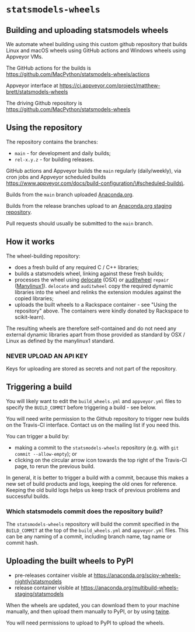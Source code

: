 # `statsmodels-wheels`

## Building and uploading statsmodels wheels

We automate wheel building using this custom github repository that
builds Linux and macOS wheels using GitHub actions and Windows wheels using Appveyor VMs.

The GitHub actions for the builds is
<https://github.com/MacPython/statsmodels-wheels/actions>

Appveyor interface at
<https://ci.appveyor.com/project/matthew-brett/statsmodels-wheels>

The driving Github repository is
<https://github.com/MacPython/statsmodels-wheels>

## Using the repository

The repository contains the branches:

- `main` - for development and daily builds;
- `rel-x.y.z` - for building releases.

GitHub actions and Appveyor builds the `main` regularly (daily/weekly), via
cron jobs and Appveyor scheduled builds <https://www.appveyor.com/docs/build-configuration/\#scheduled-builds\>.

Builds from the `main` branch uploaded [Anaconda.org](https://anaconda.org/scipy-wheels-nightly/statsmodels).

Builds from the release branches upload to an
[Anaconda.org staging repository](https://anaconda.org/multibuild-wheels-staging/statsmodels).

Pull requests should usually be submitted to the `main` branch.

## How it works

The wheel-building repository:

- does a fresh build of any required C / C++ libraries;
- builds a statsmodels wheel, linking against these fresh builds;
- processes the wheel using
  [delocate](https://pypi.python.org/pypi/delocate) (OSX) or
  [auditwheel](https://pypi.python.org/pypi/auditwheel) `repair`
  ([Manylinux1](https://www.python.org/dev/peps/pep-0513)). `delocate`
  and `auditwheel` copy the required dynamic libraries into the wheel
  and relinks the extension modules against the copied libraries;
- uploads the built wheels to a Rackspace container - see "Using the
  repository" above. The containers were kindly donated by Rackspace
  to scikit-learn).

The resulting wheels are therefore self-contained and do not need any
external dynamic libraries apart from those provided as standard by OSX
/ Linux as defined by the manylinux1 standard.

### NEVER UPLOAD AN API KEY

Keys for uploading are stored as secrets and not part of the repository.

## Triggering a build

You will likely want to edit the `build_wheels.yml` and `appveyor.yml` files
to specify the `BUILD_COMMIT` before triggering a build - see below.

You will need write permission to the Github repository to trigger new
builds on the Travis-CI interface. Contact us on the mailing list if you
need this.

You can trigger a build by:

- making a commit to the `statsmodels-wheels` repository (e.g. with
  `git commit --allow-empty`); or
- clicking on the circular arrow icon towards the top right of the
  Travis-CI page, to rerun the previous build.

In general, it is better to trigger a build with a commit, because this
makes a new set of build products and logs, keeping the old ones for
reference. Keeping the old build logs helps us keep track of previous
problems and successful builds.

### Which statsmodels commit does the repository build?

The `statsmodels-wheels` repository will build the commit specified in
the `BUILD_COMMIT` at the top of the `build_wheels.yml` and `appveyor.yml`
files. This can be any naming of a commit, including branch name, tag
name or commit hash.

## Uploading the built wheels to PyPI

- pre-releases container visible at
  <https://anaconda.org/scipy-wheels-nightly/statsmodels>
- release container visible at
  <https://anaconda.org/multibuild-wheels-staging/statsmodels>

When the wheels are updated, you can download them to your machine
manually, and then upload them manually to PyPI, or by using
[twine](https://pypi.python.org/pypi/twine).

You will need permissions to upload to PyPI to upload the wheels.
